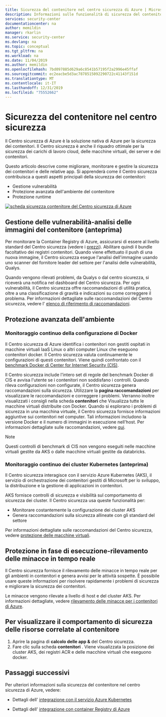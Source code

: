 ```yaml
---
title: Sicurezza del contenitore nel centro sicurezza di Azure | Microsoft Docs
description: Informazioni sulle funzionalità di sicurezza del contenitore del Centro sicurezza di Azure.
services: security-center
documentationcenter: na
author: memildin
manager: rkarlin
ms.service: security-center
ms.devlang: na
ms.topic: conceptual
ms.tgt_pltfrm: na
ms.workload: na
ms.date: 11/04/2019
ms.author: memildin
ms.openlocfilehash: 7bd097885d629a6c8541b57195f2a2996e45ffaf
ms.sourcegitcommit: ec2eacbe5d3ac7878515092290722c41143f151d
ms.translationtype: MT
ms.contentlocale: it-IT
ms.lasthandoff: 12/31/2019
ms.locfileid: "75552662"
---
```

# <a name="container-security-in-security-center"></a>Sicurezza del contenitore nel centro sicurezza

Il Centro sicurezza di Azure è la soluzione nativa di Azure per la sicurezza dei contenitori. Il Centro sicurezza è anche il riquadro ottimale per la sicurezza dei carichi di lavoro cloud, delle macchine virtuali, dei server e dei contenitori.

Questo articolo descrive come migliorare, monitorare e gestire la sicurezza dei contenitori e delle relative app. Si apprenderà come il Centro sicurezza contribuisca a questi aspetti principali della sicurezza dei contenitori:

* Gestione vulnerabilità
* Protezione avanzata dell'ambiente del contenitore
* Protezione runtime

[![scheda sicurezza contenitore del Centro sicurezza di Azure](media/container-security/container-security-tab.png)](media/container-security/container-security-tab.png#lightbox)

## <a name="vulnerability-management---scanning-container-images-preview"></a>Gestione delle vulnerabilità-analisi delle immagini del contenitore (anteprima)
Per monitorare la Container Registry di Azure, assicurarsi di essere al livello standard del Centro sicurezza (vedere i [prezzi](/azure/security-center/security-center-pricing)). Abilitare quindi il bundle facoltativo dei registri contenitori. Quando viene effettuato il push di una nuova immagine, il Centro sicurezza esegue l'analisi dell'immagine usando uno scanner del fornitore leader del settore per l'analisi delle vulnerabilità, Qualys.

Quando vengono rilevati problemi, da Qualys o dal centro sicurezza, si riceverà una notifica nel dashboard del Centro sicurezza. Per ogni vulnerabilità, il Centro sicurezza offre raccomandazioni di utilità pratica, oltre a una classificazione di gravità e indicazioni su come correggere il problema. Per informazioni dettagliate sulle raccomandazioni del Centro sicurezza, vedere l' [elenco di riferimento di raccomandazioni](recommendations-reference.md).

## <a name="environment-hardening"></a>Protezione avanzata dell'ambiente

### <a name="continuous-monitoring-of-your-docker-configuration"></a>Monitoraggio continuo della configurazione di Docker
Il Centro sicurezza di Azure identifica i contenitori non gestiti ospitati in macchine virtuali IaaS Linux o altri computer Linux che eseguono contenitori docker. Il Centro sicurezza valuta continuamente le configurazioni di questi contenitori. Viene quindi confrontato con il [benchmark Docker di Center for Internet Security (CIS)](https://www.cisecurity.org/benchmark/docker/). 

Il Centro sicurezza include l'intero set di regole del benchmark Docker di CIS e avvisa l'utente se i contenitori non soddisfano i controlli. Quando rileva configurazioni non configurate, il Centro sicurezza genera raccomandazioni sulla sicurezza. Utilizzare la **pagina raccomandazioni** per visualizzare le raccomandazioni e correggere i problemi. Verranno inoltre visualizzati i consigli nella scheda **contenitori** che Visualizza tutte le macchine virtuali distribuite con Docker. Quando si esplorano i problemi di sicurezza in una macchina virtuale, il Centro sicurezza fornisce informazioni aggiuntive sui contenitori nel computer. Tali informazioni includono la versione Docker e il numero di immagini in esecuzione nell'host. Per informazioni dettagliate sulle raccomandazioni, vedere [qui](https://docs.microsoft.com/azure/security-center/security-center-virtual-machine-protection). 

>[!NOTE]
> Questi controlli di benchmark di CIS non vengono eseguiti nelle macchine virtuali gestite da AKS o dalle macchine virtuali gestite da databricks.

### <a name="continuous-monitoring-of-your-kubernetes-clusters-preview"></a>Monitoraggio continuo dei cluster Kubernetes (anteprima)
Il Centro sicurezza interagisce con il servizio Azure Kubernetes (AKS), il servizio di orchestrazione dei contenitori gestiti di Microsoft per lo sviluppo, la distribuzione e la gestione di applicazioni in contenitori.

AKS fornisce controlli di sicurezza e visibilità sul comportamento di sicurezza dei cluster. Il Centro sicurezza usa queste funzionalità per:
* Monitorare costantemente la configurazione dei cluster AKS
* Genera raccomandazioni sulla sicurezza allineate con gli standard del settore

Per informazioni dettagliate sulle raccomandazioni del Centro sicurezza, vedere [protezione delle macchine virtuali](security-center-virtual-machine-protection.md).

## <a name="run-time-protection---real-time-threat-detection"></a>Protezione in fase di esecuzione-rilevamento delle minacce in tempo reale

Il Centro sicurezza fornisce il rilevamento delle minacce in tempo reale per gli ambienti in contenitori e genera avvisi per le attività sospette. È possibile usare queste informazioni per risolvere rapidamente i problemi di sicurezza e migliorare la sicurezza dei contenitori.

Le minacce vengono rilevate a livello di host e del cluster AKS. Per informazioni dettagliate, vedere [rilevamento delle minacce per i contenitori di Azure](https://docs.microsoft.com/azure/security-center/security-center-alerts-compute#azure-containers-).

## <a name="to-view-the-security-posture-of-your-container-related-resources"></a>Per visualizzare il comportamento di sicurezza delle risorse correlate al contenitore
1.  Aprire la pagina di **calcolo delle app &** del Centro sicurezza.
2.  Fare clic sulla scheda **contenitori** . Viene visualizzata la posizione dei cluster AKS, dei registri ACR e delle macchine virtuali che eseguono docker.

## <a name="next-steps"></a>Passaggi successivi

Per ulteriori informazioni sulla sicurezza del contenitore nel centro sicurezza di Azure, vedere:
* Dettagli dell' [integrazione con il servizio Azure Kubernetes](azure-kubernetes-service-integration.md)

* Dettagli dell' [integrazione con container Registry di Azure](azure-container-registry-integration.md)
